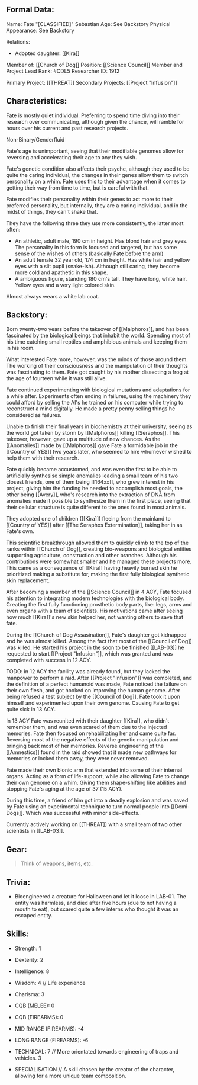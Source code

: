 ## Formal Data:
Name: Fate "\[CLASSIFIED]" Sebastian
Age: See Backstory
Physical Appearance: See Backstory

Relations:
- Adopted daughter: [[Kira]]

Member of: [[Church of Dog]]
Position: [[Science Council]] Member and Project Lead
Rank: #CDL5 
Researcher ID: 1912

Primary Project: [[THREAT]]
Secondary Projects: [[Project "Infusion"]]

## Characteristics:
Fate is mostly quiet individual. Preferring to spend time diving into their research over communicating, although given the chance, will ramble for hours over his current and past research projects.

Non-Binary/Genderfluid

Fate's age is unimportant, seeing that their modifiable genomes allow for reversing and accelerating their age to any they wish. 

Fate's genetic condition also affects their psyche, although they used to be quite the caring individual, the changes in their genes allow them to switch personality on a whim. Fate uses this to their advantage when it comes to getting their way from time to time, but is careful with that.

Fate modifies their personality within their genes to act more to their preferred personality, but internally, they are a caring individual, and in the midst of things, they can't shake that.

They have the following three they use more consistently, the latter most often:
- An athletic, adult male, 190 cm in height. Has blond hair and grey eyes.
  The personality in this form is focused and targeted, but has some sense of the wishes of others (basically Fate before the arm)
- An adult female 32 year old, 174 cm in height. Has white hair and yellow eyes with a slit pupil (snake-ish). 
  Although still caring, they become more cold and apathetic in this shape.
- A ambiguous figure, standing 180 cm's tall. They have long, white hair. Yellow eyes and a very light colored skin. 

Almost always wears a white lab coat.
## Backstory:
Born twenty-two years before the takeover of [[Malphoros]], and has been fascinated by the biological beings that inhabit the world. Spending most of his time catching small reptiles and amphibious animals and keeping them in his room.

What interested Fate more, however, was the minds of those around them. The working of their consciousness and the manipulation of their thoughts was fascinating to them. Fate got caught by his mother dissecting a frog at the age of fourteen while it was still alive.

Fate continued experimenting with biological mutations and adaptations for a while after. Experiments often ending in failures, using the machinery they could afford by selling the AI's he trained on his computer while trying to reconstruct a mind digitally. He made a pretty penny selling things he considered as failures.

Unable to finish their final years in biochemistry at their university, seeing as the world got taken by storm by [[Malphoros]] killing [[Seraphos]]. This takeover, however, gave up a multitude of new chances. As the [[Anomalies]] made by [[Malphoros]] gave Fate a formidable job in the [[Country of YES]] two years later, who seemed to hire whomever wished to help them with their research.

Fate quickly became accustomed, and was even the first to be able to artificially synthesise simple anomalies leading a small team of his two closest friends, one of them being [[164xx]], who grew interest in his project, giving him the funding he needed to accomplish most goals, the other being [[Avery]], who's research into the extraction of DNA from anomalies made it possible to synthesize them in the first place, seeing that their cellular structure is quite different to the ones found in most animals.

They adopted one of children ([[Kira]]) fleeing from the mainland to [[Country of YES]] after [[The Seraphos Extermination]], taking her in as Fate's own.

This scientific breakthrough allowed them to quickly climb to the top of the ranks within [[Church of Dog]], creating bio-weapons and biological entities supporting agriculture, construction and other branches. Although his contributions were somewhat smaller and he managed these projects more. This came as a consequence of [[Kira]] having heavily burned skin he prioritized making a substitute for, making the first fully biological synthetic skin replacement.

After becoming a member of the [[Science Council]] in 4 ACY, Fate focused his attention to integrating modern technologies with the biological body. Creating the first fully functioning prosthetic body parts, like: legs, arms and even organs with a team of scientists. His motivations came after seeing how much [[Kira]]'s new skin helped her, not wanting others to save that fate.

During the [[Church of Dog Assasination]], Fate's daughter got kidnapped and he was almost killed. Among the fact that most of the [[Council of Dog]] was killed. He started his project in the soon to be finished [[LAB-03]] he requested to start [[Project "Infusion"]], which was granted and was completed with success in 12 ACY.

TODO: in 12 ACY the facility was already found, but they lacked the manpower to perform a raid.
After [[Project "Infusion"]] was completed, and the definition of a perfect humanoid was made, Fate noticed the failure on their own flesh, and got hooked on improving the human genome. After being refused a test subject by the [[Council of Dog]], Fate took it upon himself and experimented upon their own genome. Causing Fate to get quite sick in 13 ACY.

In 13 ACY Fate was reunited with their daughter [[Kira]], who didn't remember them, and was even scared of them due to the injected memories. Fate then focused on rehabilitating her and came quite far. Reversing most of the negative effects of the genetic manipulation and bringing back most of her memories. Reverse engineering of the [[Amnestics]] found in the raid showed that it made new pathways for memories or locked them away, they were never removed. 

Fate made their own bionic arm that extended into some of their internal organs. Acting as a form of life-support, while also allowing Fate to change their own genome on a whim. Giving them shape-shifting like abilities and stopping Fate's aging at the age of 37 (15 ACY).

During this time, a friend of him got into a deadly explosion and was saved by Fate using an experimental technique to turn normal people into [[Demi-Dogs]]. Which was successful with minor side-effects.

Currently actively working on [[THREAT]] with a small team of two other scientists in [[LAB-03]].
## Gear:
> Think of weapons, items, etc.

## Trivia:
- Bioengineered a creature for Halloween and let it loose in LAB-01. The entity was harmless, and died after five hours (due to not having a mouth to eat), but scared quite a few interns who thought it was an escaped entity.

## Skills:
- Strength: 1
- Dexterity: 2
- Intelligence: 8
- Wisdom: 4 // Life experience
- Charisma: 3

- CQB (MELEE): 0
- CQB (FIREARMS): 0
- MID RANGE (FIREARMS): -4
- LONG RANGE (FIREARMS): -6

- TECHNICAL: 7 // More orientated towards engineering of traps and vehicles.
3
- SPECIALISATION // A skill chosen by the creator of the character, allowing for a more unique team composition.
